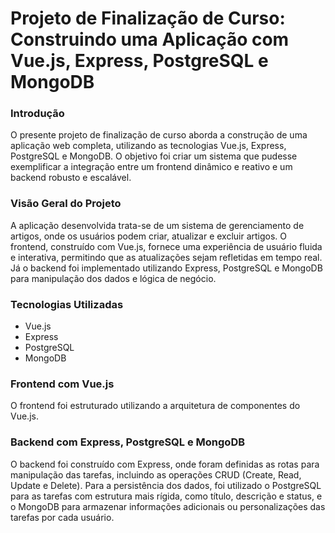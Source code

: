 # Projeto de Finalização de Curso: Construindo uma Aplicação com Vue.js, Express, PostgreSQL e MongoDB

### Introdução
O presente projeto de finalização de curso aborda a construção de uma aplicação web completa, utilizando as tecnologias Vue.js, Express, PostgreSQL e MongoDB. O objetivo foi criar um sistema que pudesse exemplificar a integração entre um frontend dinâmico e reativo e um backend robusto e escalável.

### Visão Geral do Projeto
A aplicação desenvolvida trata-se de um sistema de gerenciamento de artigos, onde os usuários podem criar, atualizar e excluir artigos. O frontend, construído com Vue.js, fornece uma experiência de usuário fluida e interativa, permitindo que as atualizações sejam refletidas em tempo real. Já o backend foi implementado utilizando Express, PostgreSQL e MongoDB para manipulação dos dados e lógica de negócio.

### Tecnologias Utilizadas
* Vue.js
* Express
* PostgreSQL
* MongoDB


### Frontend com Vue.js
O frontend foi estruturado utilizando a arquitetura de componentes do Vue.js. 

### Backend com Express, PostgreSQL e MongoDB
O backend foi construído com Express, onde foram definidas as rotas para manipulação das tarefas, incluindo as operações CRUD (Create, Read, Update e Delete). Para a persistência dos dados, foi utilizado o PostgreSQL para as tarefas com estrutura mais rígida, como título, descrição e status, e o MongoDB para armazenar informações adicionais ou personalizações das tarefas por cada usuário.
